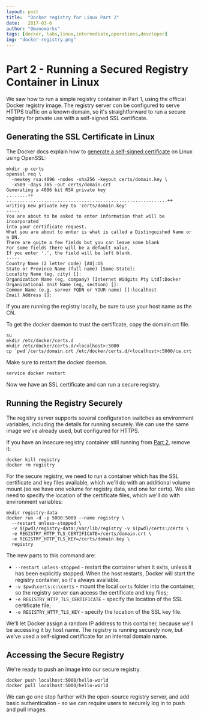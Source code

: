 ```yaml
---
layout: post
title:  "Docker registry for Linux Part 2"
date:   2017-03-6
author: "@manomarks"
tags: [docker, labs,linux,intermediate,operations,developer]
img: "docker-registry.png"
---
```


# Part 2 - Running a Secured Registry Container in Linux

We saw how to run a simple registry container in Part 1, using the official Docker registry image. The registry server con be configured to serve HTTPS traffic on a known domain, so it's straightforward to run a secure registry for private use with a self-signed SSL certificate.

## Generating the SSL Certificate in Linux

The Docker docs explain how to [generate a self-signed certificate](https://docs.docker.com/registry/insecure/#/using-self-signed-certificates) on Linux using OpenSSL:

```.term1
mkdir -p certs 
openssl req \ 
  -newkey rsa:4096 -nodes -sha256 -keyout certs/domain.key \  
  -x509 -days 365 -out certs/domain.crt
Generating a 4096 bit RSA private key
........++
............................................................++
writing new private key to 'certs/domain.key'
-----
You are about to be asked to enter information that will be incorporated
into your certificate request.
What you are about to enter is what is called a Distinguished Name or a DN.
There are quite a few fields but you can leave some blank
For some fields there will be a default value,
If you enter '.', the field will be left blank.
-----
Country Name (2 letter code) [AU]:US
State or Province Name (full name) [Some-State]:
Locality Name (eg, city) []:
Organization Name (eg, company) [Internet Widgits Pty Ltd]:Docker
Organizational Unit Name (eg, section) []:
Common Name (e.g. server FQDN or YOUR name) []:localhost
Email Address []:
```
If you are running the registry locally, be sure to use your host name as the CN. 

To get the docker daemon to trust the certificate, copy the domain.crt file.
```.term1
su
mkdir /etc/docker/certs.d
mkdir /etc/docker/certs.d/<localhost>:5000 
cp `pwd`/certs/domain.crt /etc/docker/certs.d/<localhost>:5000/ca.crt
```
Make sure to restart the docker daemon.
```.term1
service docker restart
```
Now we have an SSL certificate and can run a secure registry.

## Running the Registry Securely

The registry server supports several configuration switches as environment variables, including the details for running securely. We can use the same image we've already used, but configured for HTTPS. 

If you have an insecure registry container still running from [Part 2](part-2.md), remove it:

```.term1
docker kill registry
docker rm registry
```

For the secure registry, we need to run a container which has the SSL certificate and key files available, which we'll do with an additional volume mount (so we have one volume for registry data, and one for certs). We also need to specify the location of the certificate files, which we'll do with environment variables:

```.term1
mkdir registry-data
docker run -d -p 5000:5000 --name registry \
  --restart unless-stopped \
  -v $(pwd)/registry-data:/var/lib/registry -v $(pwd)/certs:/certs \
  -e REGISTRY_HTTP_TLS_CERTIFICATE=/certs/domain.crt \
  -e REGISTRY_HTTP_TLS_KEY=/certs/domain.key \
  registry
```

The new parts to this command are:

- `--restart unless-stopped` - restart the container when it exits, unless it has been explicitly stopped. When the host restarts, Docker will start the registry container, so it's always available.
- `-v $pwd\certs:c:\certs` - mount the local `certs` folder into the container, so the registry server can access the certificate and key files;
- `-e REGISTRY_HTTP_TLS_CERTIFICATE` - specify the location of the SSL certificate file;
- `-e REGISTRY_HTTP_TLS_KEY` - specify the location of the SSL key file.

We'll let Docker assign a random IP address to this container, because we'll be accessing it by host name. The registry is running securely now, but we've used a self-signed certificate for an internal domain name.

## Accessing the Secure Registry

We're ready to push an image into our secure registry. 
```
docker push localhost:5000/hello-world
docker pull localhost:5000/hello-world
```
We can go one step further with the open-source registry server, and add basic authentication - so we can require users to securely log in to push and pull images.